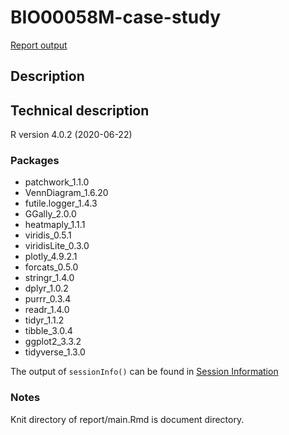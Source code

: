 # BIO00058M-case-study

[Report output](https://3mmarand.github.io/BIO00058M-case-study/report/main.html)


## Description

## Technical description

R version 4.0.2 (2020-06-22)

### Packages
-   patchwork_1.1.0
-   VennDiagram_1.6.20
-   futile.logger_1.4.3
-   GGally_2.0.0 
-   heatmaply_1.1.1 
-   viridis_0.5.1 
-   viridisLite_0.3.0 
-   plotly_4.9.2.1 
-   forcats_0.5.0 
-   stringr_1.4.0 
-   dplyr_1.0.2  
-   purrr_0.3.4
-   readr_1.4.0 
-   tidyr_1.1.2 
-   tibble_3.0.4  
-   ggplot2_3.3.2
-   tidyverse_1.3.0

The output of `sessionInfo()` can be found in [Session Information](sessioninfo.md)

### Notes
Knit directory of report/main.Rmd is document directory.